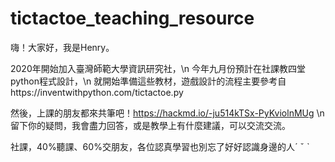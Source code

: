 # tictactoe_teaching_resource
嗨！大家好，我是Henry。

2020年開始加入臺灣師範大學資訊研究社，\n
今年九月份預計在社課教四堂python程式設計，\n
就開始準備這些教材，遊戲設計的流程主要參考自https://inventwithpython.com/tictactoe.py

然後，上課的朋友都來共筆吧！https://hackmd.io/-ju514kTSx-PyKviolnMUg \n
留下你的疑問，我會盡力回答，或是教學上有什麼建議，可以交流交流。

社課，40%聽課、60%交朋友，各位認真學習也別忘了好好認識身邊的人ˊ ˇ ˋ
